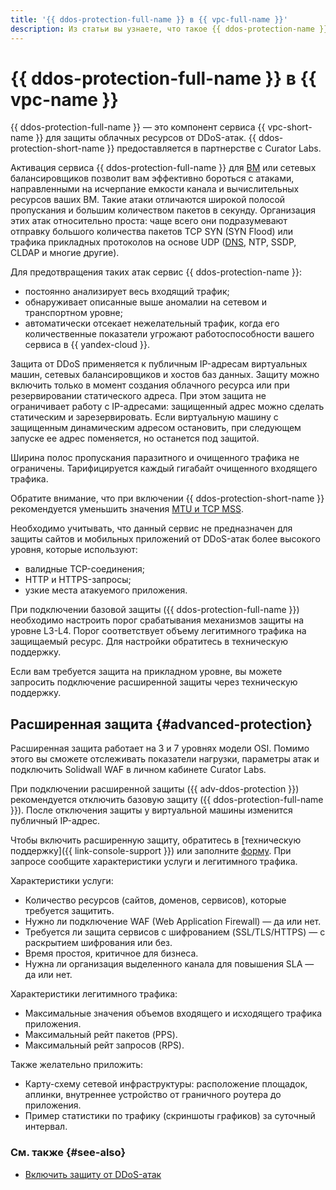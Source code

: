 ```yaml
---
title: '{{ ddos-protection-full-name }} в {{ vpc-full-name }}'
description: Из статьи вы узнаете, что такое {{ ddos-protection-name }} и расширенная защита.
---
```


# {{ ddos-protection-full-name }} в {{ vpc-name }}


{{ ddos-protection-full-name }} — это компонент сервиса {{ vpc-short-name }} для защиты облачных ресурсов от DDoS-атак. {{ ddos-protection-short-name }} предоставляется в партнерстве с Curator Labs.

Активация сервиса {{ ddos-protection-full-name }} для [ВМ](../../glossary/vm.md) или сетевых балансировщиков позволит вам эффективно бороться с атаками, направленными на исчерпание емкости канала и вычислительных ресурсов ваших ВМ. Такие атаки отличаются широкой полосой пропускания и большим количеством пакетов в секунду. Организация этих атак относительно проста: чаще всего они подразумевают отправку большого количества пакетов TCP SYN (SYN Flood) или трафика прикладных протоколов на основе UDP ([DNS](../../glossary/dns.md), NTP, SSDP, CLDAP и многие другие).

Для предотвращения таких атак сервис {{ ddos-protection-name }}:

* постоянно анализирует весь входящий трафик;
* обнаруживает описанные выше аномалии на сетевом и транспортном уровне;
* автоматически отсекает нежелательный трафик, когда его количественные показатели угрожают работоспособности вашего сервиса в {{ yandex-cloud }}.

Защита от DDoS применяется к публичным IP-адресам виртуальных машин, сетевых балансировщиков и хостов баз данных. Защиту можно включить только в момент создания облачного ресурса или при резервировании статического адреса. При этом защита не ограничивает работу с IP-адресами: защищенный адрес можно сделать статическим и зарезервировать. Если виртуальную машину с защищенным динамическим адресом остановить, при следующем запуске ее адрес поменяется, но останется под защитой.

Ширина полос пропускания паразитного и очищенного трафика не ограничены. Тарифицируется каждый гигабайт очищенного входящего трафика.

Обратите внимание, что при включении {{ ddos-protection-short-name }} рекомендуется уменьшить значения [MTU и TCP MSS](../concepts/mtu-mss.md).

Необходимо учитывать, что данный сервис не предназначен для защиты сайтов и мобильных приложений от DDoS-атак более высокого уровня, которые используют:

* валидные TCP-соединения;
* HTTP и HTTPS-запросы;
* узкие места атакуемого приложения.

При подключении базовой защиты ({{ ddos-protection-full-name }}) необходимо настроить порог срабатывания механизмов защиты на уровне L3-L4. Порог соответствует объему легитимного трафика на защищаемый ресурс. Для настройки обратитесь в техническую поддержку.

Если вам требуется защита на прикладном уровне, вы можете запросить подключение расширенной защиты через техническую поддержку.


## Расширенная защита {#advanced-protection}

Расширенная защита работает на 3 и 7 уровнях модели OSI. Помимо этого вы сможете отслеживать показатели нагрузки, параметры атак и подключить Solidwall WAF в личном кабинете Curator Labs.

При подключении расширенной защиты ({{ adv-ddos-protection }}) рекомендуется отключить базовую защиту ({{ ddos-protection-full-name }}). После отключения защиты у виртуальной машины изменится публичный IP-адрес.

Чтобы включить расширенную защиту, обратитесь в [техническую поддержку]({{ link-console-support }}) или заполните [форму](/services/ddos-protection#contact-form). При запросе сообщите характеристики услуги и легитимного трафика.

Характеристики услуги:

* Количество ресурсов (сайтов, доменов, сервисов), которые требуется защитить.
* Нужно ли подключение WAF (Web Application Firewall) — да или нет.
* Требуется ли защита сервисов с шифрованием (SSL/TLS/HTTPS) — с раскрытием шифрования или без.
* Время простоя, критичное для бизнеса.
* Нужна ли организация выделенного канала для повышения SLA — да или нет.

Характеристики легитимного трафика:

* Максимальные значения объемов входящего и исходящего трафика приложения.
* Максимальный рейт пакетов (PPS).
* Максимальный рейт запросов (RPS).

Также желательно приложить:

* Карту-схему сетевой инфраструктуры: расположение площадок, аплинки, внутреннее устройство от граничного роутера до приложения.
* Пример статистики по трафику (скриншоты графиков) за суточный интервал.


### См. также {#see-also}

* [Включить защиту от DDoS-атак](../operations/enable-ddos-protection.md)
